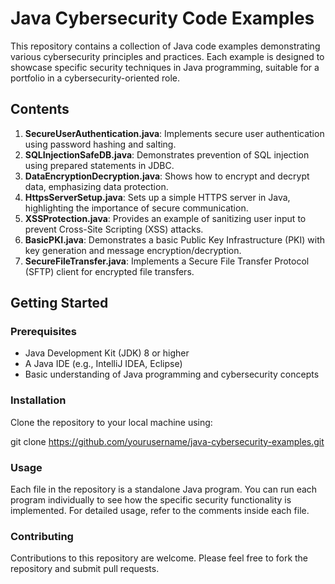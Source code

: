# Java Cybersecurity Code Examples

This repository contains a collection of Java code examples demonstrating various cybersecurity principles and practices. Each example is designed to showcase specific security techniques in Java programming, suitable for a portfolio in a cybersecurity-oriented role.

## Contents

1. **SecureUserAuthentication.java**: Implements secure user authentication using password hashing and salting.
2. **SQLInjectionSafeDB.java**: Demonstrates prevention of SQL injection using prepared statements in JDBC.
3. **DataEncryptionDecryption.java**: Shows how to encrypt and decrypt data, emphasizing data protection.
4. **HttpsServerSetup.java**: Sets up a simple HTTPS server in Java, highlighting the importance of secure communication.
5. **XSSProtection.java**: Provides an example of sanitizing user input to prevent Cross-Site Scripting (XSS) attacks.
6. **BasicPKI.java**: Demonstrates a basic Public Key Infrastructure (PKI) with key generation and message encryption/decryption.
7. **SecureFileTransfer.java**: Implements a Secure File Transfer Protocol (SFTP) client for encrypted file transfers.

## Getting Started

### Prerequisites

- Java Development Kit (JDK) 8 or higher
- A Java IDE (e.g., IntelliJ IDEA, Eclipse)
- Basic understanding of Java programming and cybersecurity concepts

### Installation

Clone the repository to your local machine using:

git clone https://github.com/yourusername/java-cybersecurity-examples.git

### Usage

Each file in the repository is a standalone Java program. You can run each program individually to see how the specific security functionality is implemented. For detailed usage, refer to the comments inside each file.

### Contributing

Contributions to this repository are welcome. Please feel free to fork the repository and submit pull requests.


